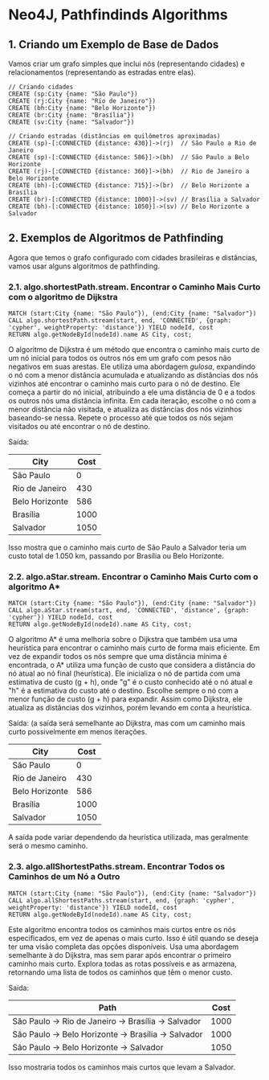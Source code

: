 # Neo4J, Pathfindinds Algorithms

## 1. Criando um Exemplo de Base de Dados

Vamos criar um grafo simples que inclui nós (representando cidades) e relacionamentos (representando as estradas entre elas).

```cypher
// Criando cidades
CREATE (sp:City {name: "São Paulo"})
CREATE (rj:City {name: "Rio de Janeiro"})
CREATE (bh:City {name: "Belo Horizonte"})
CREATE (br:City {name: "Brasília"})
CREATE (sv:City {name: "Salvador"})
```

```cypher
// Criando estradas (distâncias em quilômetros aproximadas)
CREATE (sp)-[:CONNECTED {distance: 430}]->(rj)  // São Paulo a Rio de Janeiro
CREATE (sp)-[:CONNECTED {distance: 586}]->(bh)  // São Paulo a Belo Horizonte
CREATE (rj)-[:CONNECTED {distance: 360}]->(bh)  // Rio de Janeiro a Belo Horizonte
CREATE (bh)-[:CONNECTED {distance: 715}]->(br)  // Belo Horizonte a Brasília
CREATE (br)-[:CONNECTED {distance: 1000}]->(sv) // Brasília a Salvador
CREATE (bh)-[:CONNECTED {distance: 1050}]->(sv) // Belo Horizonte a Salvador
```

## 2. Exemplos de Algoritmos de Pathfinding

Agora que temos o grafo configurado com cidades brasileiras e distâncias, vamos usar alguns algoritmos de pathfinding.

### 2.1. **algo.shortestPath.stream**. Encontrar o Caminho Mais Curto com o algoritmo de Dijkstra


```cypher
MATCH (start:City {name: "São Paulo"}), (end:City {name: "Salvador"})
CALL algo.shortestPath.stream(start, end, 'CONNECTED', {graph: 'cypher', weightProperty: 'distance'}) YIELD nodeId, cost
RETURN algo.getNodeById(nodeId).name AS City, cost;
```

O algoritmo de Dijkstra é um método que encontra o caminho mais curto de um nó inicial para todos os outros nós 
em um grafo com pesos não negativos em suas arestas. Ele utiliza uma abordagem *gulosa*, expandindo o nó com a 
menor distância acumulada e atualizando as distâncias dos nós vizinhos até encontrar o caminho mais curto para o nó de destino.
Ele começa a partir do nó inicial, atribuindo a ele uma distância de 0 e a todos os outros nós uma distância infinita.
Em cada iteração, escolhe o nó com a menor distância não visitada, e atualiza as distâncias dos nós vizinhos baseando-se nessa.
Repete o processo até que todos os nós sejam visitados ou até encontrar o nó de destino.

Saída:

| City       | Cost |
|------------|------|
| São Paulo  |  0   |  (inicial)
| Rio de Janeiro |  430 |
| Belo Horizonte |  586 |
| Brasília   |  1000 |
| Salvador   |  1050 |

Isso mostra que o caminho mais curto de São Paulo a Salvador teria um custo total de 1.050 km, passando por Brasília ou Belo Horizonte.

### 2.2. **algo.aStar.stream**. Encontrar o Caminho Mais Curto com o algoritmo A*

```cypher
MATCH (start:City {name: "São Paulo"}), (end:City {name: "Salvador"})
CALL algo.aStar.stream(start, end, 'CONNECTED', 'distance', {graph: 'cypher'}) YIELD nodeId, cost
RETURN algo.getNodeById(nodeId).name AS City, cost;
```

O algoritmo A* é uma melhoria sobre o Dijkstra que também usa uma heurística para encontrar o caminho mais curto 
de forma mais eficiente. Em vez de expandir todos os nós sempre que uma distância mínima é encontrada, 
o A* utiliza uma função de custo que considera a distância do nó atual ao nó final (heurística). 
Ele inicializa o nó de partida com uma estimativa de custo (g + h), onde "g" é o custo conhecido até o nó atual e "h" é a estimativa do custo até o destino.
Escolhe sempre o nó com a menor função de custo (g + h) para expandir. Assim como Dijkstra, ele atualiza as distâncias dos vizinhos, porém levando em conta a heurística.

Saída:
(a saída será semelhante ao Dijkstra, mas com um caminho mais curto possivelmente em menos iterações. 

| City       | Cost |
|------------|------|
| São Paulo  |  0   |
| Rio de Janeiro |  430 |
| Belo Horizonte |  586 |
| Brasília   |  1000 |
| Salvador   |  1050 |

A saída pode variar dependendo da heurística utilizada, mas geralmente será o mesmo caminho.

### 2.3. **algo.allShortestPaths.stream**. Encontrar Todos os Caminhos de um Nó a Outro

```cypher
MATCH (start:City {name: "São Paulo"}), (end:City {name: "Salvador"})
CALL algo.allShortestPaths.stream(start, end, {graph: 'cypher', weightProperty: 'distance'}) YIELD nodeId, cost
RETURN algo.getNodeById(nodeId).name AS City, cost;
```

Este algoritmo encontra todos os caminhos mais curtos entre os nós especificados, em vez de apenas o mais curto.
Isso é útil quando se deseja ter uma visão completa das opções disponíveis. Usa uma abordagem semelhante à do Dijkstra, mas sem parar após encontrar o primeiro caminho mais curto.
Explora todas as rotas possíveis e as armazena, retornando uma lista de todos os caminhos que têm o menor custo.

Saída:

| Path                                     | Cost |
|------------------------------------------|------|
| São Paulo -> Rio de Janeiro -> Brasília -> Salvador | 1000 |
| São Paulo -> Belo Horizonte -> Brasília -> Salvador  | 1000 |
| São Paulo -> Belo Horizonte -> Salvador                | 1050 |

Isso mostraria todos os caminhos mais curtos que levam a Salvador.

